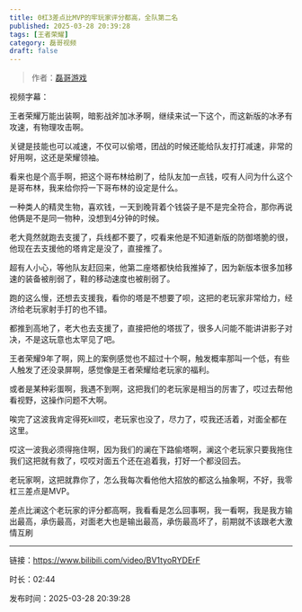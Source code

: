 ```yaml
---
title: 0杠3差点比MVP的牢玩家评分都高，全队第二名
published: 2025-03-28 20:39:28
tags: [王者荣耀]
category: 磊哥视频
draft: false
---
```



> 作者：[磊哥游戏](https://space.bilibili.com/268941858?spm_id_from=333.788.upinfo.head.click)

视频字幕：

王者荣耀万能出装啊，暗影战斧加冰矛啊，继续来试一下这个，而这新版的冰矛有攻速，有物理攻击啊。

关键是技能也可以减速，不仅可以偷塔，团战的时候还能给队友打打减速，非常的好用啊，这还是荣耀领袖。

看来也是个高手啊，把这个哥布林给刷了，给队友加一点钱，哎有人问为什么这个是哥布林，我来给你捋一下哥布林的设定是什么。

一种类人的精灵生物，喜欢钱，一天到晚背着个钱袋子是不是完全符合，那你再说他俩是不是同一物种，没想到4分钟的时候。

老大竟然就跑去支援了，兵线都不要了，哎看来他是不知道新版的防御塔脆的很，他现在去支援他的塔肯定是没了，直接推了。

超有人小心，等他队友赶回来，他第二座塔都快给我推掉了，因为新版本很多加移速的装备被削弱了，鞋的移动速度也被削弱了。

跑的这么慢，还想去支援我，看你的塔是不想要了呗，这把的老玩家非常给力，经济给老玩家射手打的也不错。

都推到高地了，老大也去支援了，直接把他的塔拔了，很多人问能不能讲讲影子对决，不是这玩意也太罕见了吧。

王者荣耀9年了啊，网上的案例感觉也不超过十个啊，触发概率那叫一个低，有些人触发了还没录屏啊，感觉像是王者荣耀给老玩家的福利。

或者是某种彩蛋啊，我遇不到啊，这把我们的老玩家是相当的厉害了，哎过去帮他看视野，这操作问题不大啊。

唉完了这波我肯定得死kill哎，老玩家也没了，尽力了，哎我还活着，对面全都在这里。

哎这一波我必须得拖住啊，因为我们的澜在下路偷塔啊，澜这个老玩家只要我拖住我们这把就有救了，哎哎对面五个还在追着我，打好一个都没回去。

老玩家啊，这把就靠你了，怎么我每次看他他大招放的都这么抽象啊，不好，我零杠三差点是MVP。

差点比澜这个老玩家的评分都高啊，我看看是怎么回事啊，我一看啊，我是我方输出最高，承伤最高，对面老大也是输出最高，承伤最高坏了，前期就不该跟老大激情互刷

---

链接：https://www.bilibili.com/video/BV1tyoRYDErF

时长：02:44

发布时间：2025-03-28 20:39:28
